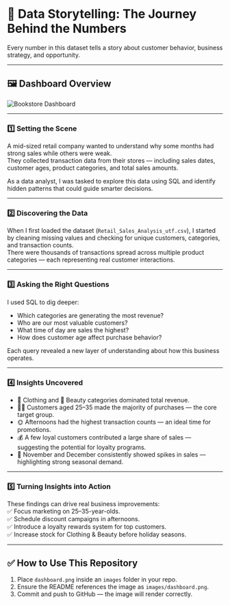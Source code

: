 # 📖 Data Storytelling: The Journey Behind the Numbers

Every number in this dataset tells a story about customer behavior, business strategy, and opportunity.

---

## 🖼 Dashboard Overview  
![Bookstore Dashboard](images/dashboard.png)

---

### 1️⃣ Setting the Scene  
A mid-sized retail company wanted to understand why some months had strong sales while others were weak.  
They collected transaction data from their stores — including sales dates, customer ages, product categories, and total sales amounts.  

As a data analyst, I was tasked to explore this data using SQL and identify hidden patterns that could guide smarter decisions.

---

### 2️⃣ Discovering the Data  
When I first loaded the dataset (`Retail_Sales_Analysis_utf.csv`), I started by cleaning missing values and checking for unique customers, categories, and transaction counts.  
There were thousands of transactions spread across multiple product categories — each representing real customer interactions.

---

### 3️⃣ Asking the Right Questions  
I used SQL to dig deeper:  
- Which categories are generating the most revenue?  
- Who are our most valuable customers?  
- What time of day are sales the highest?  
- How does customer age affect purchase behavior?  

Each query revealed a new layer of understanding about how this business operates.

---

### 4️⃣ Insights Uncovered  
- 👕 Clothing and 💄 Beauty categories dominated total revenue.  
- 🧍‍♂️ Customers aged 25–35 made the majority of purchases — the core target group.  
- 🌞 Afternoons had the highest transaction counts — an ideal time for promotions.  
- 💰 A few loyal customers contributed a large share of sales — suggesting the potential for loyalty programs.  
- 📅 November and December consistently showed spikes in sales — highlighting strong seasonal demand.  

---

### 5️⃣ Turning Insights into Action  
These findings can drive real business improvements:  
✅ Focus marketing on 25–35-year-olds.  
✅ Schedule discount campaigns in afternoons.  
✅ Introduce a loyalty rewards system for top customers.  
✅ Increase stock for Clothing & Beauty before holiday seasons.  

---

## ✅ How to Use This Repository  
1. Place `dashboard.png` inside an `images` folder in your repo.  
2. Ensure the README references the image as `images/dashboard.png`.  
3. Commit and push to GitHub — the image will render correctly.  

